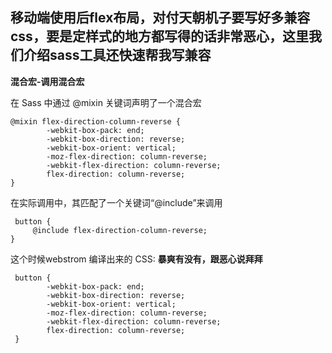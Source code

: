 
## 移动端使用后flex布局，对付天朝机子要写好多兼容css，要是定样式的地方都写得的话非常恶心，这里我们介绍sass工具还快速帮我写兼容


**混合宏-调用混合宏**

在 Sass 中通过 @mixin 关键词声明了一个混合宏

```
@mixin flex-direction-column-reverse {
        -webkit-box-pack: end;
        -webkit-box-direction: reverse;
        -webkit-box-orient: vertical;
        -moz-flex-direction: column-reverse;
        -webkit-flex-direction: column-reverse;
        flex-direction: column-reverse;
}

 ```
在实际调用中，其匹配了一个关键词“@include”来调用
```
 button {
     @include flex-direction-column-reverse;
}
```
这个时候webstrom 编译出来的 CSS: **暴爽有没有，跟恶心说拜拜**
```
 button {
        -webkit-box-pack: end;
        -webkit-box-direction: reverse;
        -webkit-box-orient: vertical;
        -moz-flex-direction: column-reverse;
        -webkit-flex-direction: column-reverse;
        flex-direction: column-reverse;
 }
```
